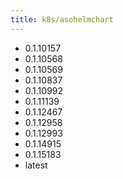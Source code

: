 ```yaml
---
title: k8s/asohelmchart
---
```

- 0.1.10157
- 0.1.10568
- 0.1.10569
- 0.1.10837
- 0.1.10992
- 0.1.11139
- 0.1.12467
- 0.1.12958
- 0.1.12993
- 0.1.14915
- 0.1.15183
- latest
